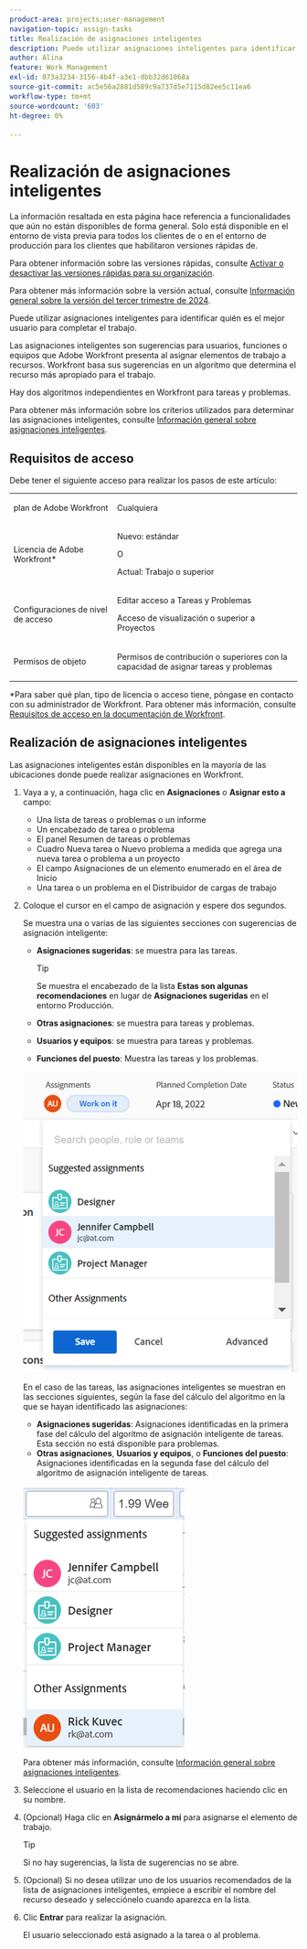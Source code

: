 ```yaml
---
product-area: projects;user-management
navigation-topic: assign-tasks
title: Realización de asignaciones inteligentes
description: Puede utilizar asignaciones inteligentes para identificar quién es el mejor usuario para completar el trabajo. Las asignaciones inteligentes son sugerencias para usuarios, roles o equipos que Adobe Workfront presenta al asignar elementos de trabajo a recursos en función de un algoritmo que determina el recurso más adecuado para el trabajo. Para obtener información sobre las asignaciones inteligentes, consulte Información general sobre las asignaciones inteligentes.
author: Alina
feature: Work Management
exl-id: 073a3234-3156-4b4f-a3e1-dbb32d61068a
source-git-commit: ac5e56a2881d589c9a737d5e7115d82ee5c11ea6
workflow-type: tm+mt
source-wordcount: '603'
ht-degree: 0%

---
```


# Realización de asignaciones inteligentes

<span class="preview">La información resaltada en esta página hace referencia a funcionalidades que aún no están disponibles de forma general. Solo está disponible en el entorno de vista previa para todos los clientes de o en el entorno de producción para los clientes que habilitaron versiones rápidas de.</span>

<span class="preview">Para obtener información sobre las versiones rápidas, consulte [Activar o desactivar las versiones rápidas para su organización](/help/quicksilver/administration-and-setup/set-up-workfront/configure-system-defaults/enable-fast-release-process.md).</span>

<span class="preview">Para obtener más información sobre la versión actual, consulte [Información general sobre la versión del tercer trimestre de 2024](/help/quicksilver/product-announcements/product-releases/24-q3-release-activity/24-q3-release-overview.md).</span>

Puede utilizar asignaciones inteligentes para identificar quién es el mejor usuario para completar el trabajo.

Las asignaciones inteligentes son sugerencias para usuarios, funciones o equipos que Adobe Workfront presenta al asignar elementos de trabajo a recursos. Workfront basa sus sugerencias en un algoritmo que determina el recurso más apropiado para el trabajo.

<span class="preview">Hay dos algoritmos independientes en Workfront para tareas y problemas. </span>

Para obtener más información sobre los criterios utilizados para determinar las asignaciones inteligentes, consulte [Información general sobre asignaciones inteligentes](../../../manage-work/tasks/assign-tasks/smart-assignments.md).

## Requisitos de acceso

Debe tener el siguiente acceso para realizar los pasos de este artículo:

<table style="table-layout:auto"> 
 <col> 
 <col> 
 <tbody> 
  <tr> 
   <td role="rowheader">plan de Adobe Workfront</td> 
   <td> <p>Cualquiera</p> </td> 
  </tr> 
  <tr> 
   <td role="rowheader">Licencia de Adobe Workfront*</td> 
   <td> <p>Nuevo: estándar</p>
      O
      <p>Actual: Trabajo o superior</p> </td> 
  </tr> 
  <tr> 
   <td role="rowheader">Configuraciones de nivel de acceso</td> 
   <td> <p>Editar acceso a Tareas y Problemas</p> <p>Acceso de visualización o superior a Proyectos</p>  </td> 
  </tr> 
  <tr> 
   <td role="rowheader">Permisos de objeto</td> 
   <td> <p>Permisos de contribución o superiores con la capacidad de asignar tareas y problemas</p> </td> 
  </tr> 
 </tbody> 
</table>

*Para saber qué plan, tipo de licencia o acceso tiene, póngase en contacto con su administrador de Workfront. Para obtener más información, consulte [Requisitos de acceso en la documentación de Workfront](/help/quicksilver/administration-and-setup/add-users/access-levels-and-object-permissions/access-level-requirements-in-documentation.md).

## Realización de asignaciones inteligentes

Las asignaciones inteligentes están disponibles en la mayoría de las ubicaciones donde puede realizar asignaciones en Workfront.

1. Vaya a y, a continuación, haga clic en **Asignaciones** o **Asignar esto a** campo:

   * Una lista de tareas o problemas o un informe
   * Un encabezado de tarea o problema
   * El panel Resumen de tareas o problemas
   * <span class="preview">Cuadro Nueva tarea o Nuevo problema a medida que agrega una nueva tarea o problema a un proyecto</span>
   * El campo Asignaciones de un elemento enumerado en el área de Inicio
   * Una tarea o un problema en el Distribuidor de cargas de trabajo

1. Coloque el cursor en el campo de asignación y espere dos segundos.

   <div class="preview">
   Se muestra una o varias de las siguientes secciones con sugerencias de asignación inteligente:

   * **Asignaciones sugeridas**: se muestra para las tareas.

     >[!TIP]
     >
     >   Se muestra el encabezado de la lista **Estas son algunas recomendaciones** en lugar de **Asignaciones sugeridas** en el entorno Producción.
     >
   * **Otras asignaciones**: se muestra para tareas y problemas.
   * **Usuarios y equipos**: se muestra para tareas y problemas.
   * **Funciones del puesto**: Muestra las tareas y los problemas.
   </div>

   <span class="preview">![](assets/smart-assignments-task-header-nwe-350x302.png)</span>


   En el caso de las tareas, las asignaciones inteligentes se muestran en las secciones siguientes, según la fase del cálculo del algoritmo en la que se hayan identificado las asignaciones:

   * **Asignaciones sugeridas**: Asignaciones identificadas en la primera fase del cálculo del algoritmo de asignación inteligente de tareas. <span class="preview">Esta sección no está disponible para problemas.</span>
   * <span class="preview">**Otras asignaciones**, **Usuarios y equipos**, o **Funciones del puesto**: Asignaciones identificadas en la segunda fase del cálculo del algoritmo de asignación inteligente de tareas. <!--no longer valid: This section is not available for issues. --></span> <!--replace this with the new UI: "Other assignments"-->

   <span class="preview">![](assets/smart-assignments-task-list.png)</span>

   Para obtener más información, consulte [Información general sobre asignaciones inteligentes](../../../manage-work/tasks/assign-tasks/smart-assignments.md).

1. Seleccione el usuario en la lista de recomendaciones haciendo clic en su nombre.

1. (Opcional) Haga clic en **Asignármelo a mí** para asignarse el elemento de trabajo.

   >[!TIP]
   >
   >Si no hay sugerencias, la lista de sugerencias no se abre.

1. (Opcional) Si no desea utilizar uno de los usuarios recomendados de la lista de asignaciones inteligentes, empiece a escribir el nombre del recurso deseado y selecciónelo cuando aparezca en la lista.
1. Clic **Entrar** para realizar la asignación.

   El usuario seleccionado está asignado a la tarea o al problema.
